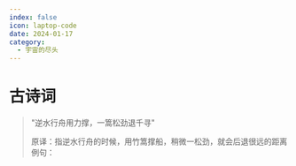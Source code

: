 ```yaml
---
index: false
icon: laptop-code
date: 2024-01-17
category:
  - 宇宙的尽头
---
```


# 古诗词

> "逆水行舟用力撑，一篙松劲退千寻"
>
> 原译：指逆水行舟的时候，用竹篙撑船，稍微一松劲，就会后退很远的距离
> 例句：
